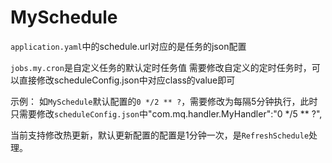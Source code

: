 # MySchedule

`application.yaml`中的schedule.url对应的是任务的json配置

`jobs.my.cron`是自定义任务的默认定时任务值
需要修改自定义的定时任务时，可以直接修改scheduleConfig.json中对应class的value即可

示例：
如`MySchedule`默认配置的`0 */2 ** ?`，需要修改为每隔5分钟执行，此时只需要修改`scheduleConfig.json`中"com.mq.handler.MyHandler":"0 */5 ** ?",


当前支持修改热更新，默认更新配置的配置是1分钟一次，是`RefreshSchedule`处理。
